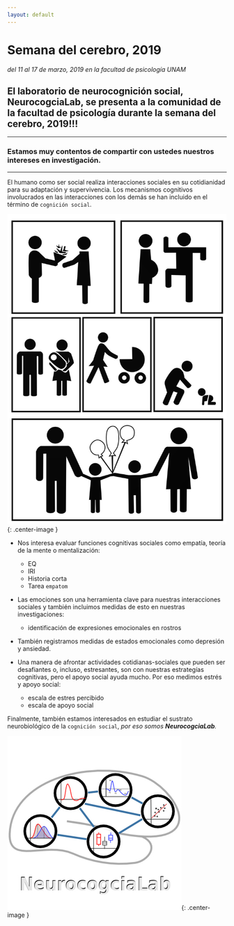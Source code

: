 ```yaml
---
layout: default
---
```



# Semana del cerebro, 2019

*del 11 al 17 de marzo, 2019 en la facultad de psicología UNAM*

## El laboratorio de neurocognición social, **NeurocogciaLab**, se presenta a la comunidad de la facultad de psicología durante la semana del cerebro, 2019!!!

**********


### Estamos muy contentos de compartir con ustedes nuestros intereses en investigación. 


**********

El humano como ser social realiza interacciones sociales en su cotidianidad para su adaptación y supervivencia. Los mecanismos cognitivos involucrados en las interacciones con los demás se han incluido en el término de `cognición social`.  


![](comic.gif){: .center-image }


- Nos interesa evaluar funciones cognitivas sociales como empatía, teoría de la mente o mentalización:
    * EQ
    * IRI
    * Historia corta 
    * Tarea `empatom`

- Las emociones son una herramienta clave para nuestras interacciones sociales y también incluimos medidas de esto en nuestras investigaciones: 
    * identificación de expresiones emocionales en rostros

- También registramos medidas de estados emocionales como depresión y ansiedad.

- Una manera de afrontar actividades cotidianas-sociales que pueden ser desafiantes o, incluso, estresantes, son con nuestras estrategías cognitivas, pero el apoyo social ayuda mucho. Por eso medimos estrés y apoyo social:
    * escala de estres percibido 
    * escala de apoyo social 


Finalmente, también estamos interesados en estudiar el sustrato neurobiológico de la `cognición social`, *por eso somos **NeurocogciaLab**.*

![](lab_git.jpg){: .center-image }
